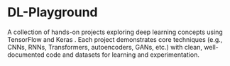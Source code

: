 # DL-Playground

A collection of hands-on projects exploring deep learning concepts using TensorFlow and Keras . Each project demonstrates core techniques (e.g., CNNs, RNNs, Transformers, autoencoders, GANs, etc.) with clean, well-documented code and datasets for learning and experimentation.
